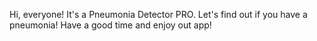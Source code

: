 
Hi, everyone! It's a Pneumonia Detector PRO. Let's find out if you have a pneumonia! Have a good time and enjoy out app!
